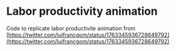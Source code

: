 # Labor productivity animation

Code to replicate labor productivite animation from [https://twitter.com/luifrancgom/status/1763345936728649792](https://twitter.com/luifrancgom/status/1763345936728649792) 
